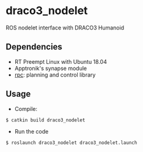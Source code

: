 # draco3_nodelet
ROS nodelet interface with DRACO3 Humanoid

## Dependencies
- RT Preempt Linux with Ubuntu 18.04
- Apptronik's synapse module
- [rpc](https://github.com/shbang91/rpc): planning and control library

## Usage
- Compile:
```
$ catkin build draco3_nodelet
```
- Run the code
```
$ roslaunch draco3_nodelet draco3_nodelet.launch
```
